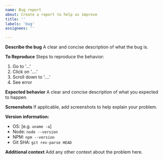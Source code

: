 ```yaml
---
name: Bug report
about: Create a report to help us improve
title: ''
labels: 'bug'
assignees: ''

---
```


**Describe the bug**
A clear and concise description of what the bug is.

**To Reproduce**
Steps to reproduce the behavior:
1. Go to '...'
2. Click on '....'
3. Scroll down to '....'
4. See error

**Expected behavior**
A clear and concise description of what you expected to happen.

**Screenshots**
If applicable, add screenshots to help explain your problem.

**Version information:**
 - OS: [e.g. `uname -a`]
 - Node: `node --version`
 - NPM: `npm --version`
 - Git SHA: `git rev-parse HEAD`

**Additional context**
Add any other context about the problem here.
